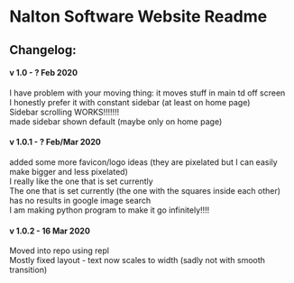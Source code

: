 # Nalton Software Website Readme

## Changelog:
#### v 1.0 - ? Feb 2020
I have problem with your moving thing: it moves stuff in main td off screen  
I honestly prefer it with constant sidebar (at least on home page)  
Sidebar scrolling WORKS!!!!!!!  
made sidebar shown default (maybe only on home page)  

#### v 1.0.1 - ? Feb/Mar 2020
added some more favicon/logo ideas (they are pixelated but I can easily make bigger and less pixelated)  
I really like the one that is set currently  
The one that is set currently (the one with the squares inside each other) has no results in google image search  
I am making python program to make it go infinitely!!!!  

#### v 1.0.2 - 16 Mar 2020
Moved into repo using repl  
Mostly fixed layout - text now scales to width (sadly not with smooth transition)
